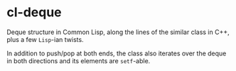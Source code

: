 # cl-deque
Deque structure in Common Lisp, along the lines of the similar class in C++, plus a few `Lisp`-ian twists.

In addition to push/pop at both ends, the class also iterates over the deque in both directions and its elements are `setf`-able.
